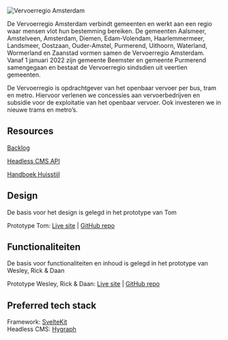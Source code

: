 ![Vervoerregio Amsterdam](https://user-images.githubusercontent.com/1061632/191292939-24d4ffc0-51da-44b2-9317-981b0a436e15.png)


De Vervoerregio Amsterdam verbindt gemeenten en werkt aan een regio waar mensen vlot hun bestemming bereiken. De gemeenten Aalsmeer, Amstelveen, Amsterdam, Diemen, Edam-Volendam, Haarlemmermeer, Landsmeer, Oostzaan, Ouder-Amstel, Purmerend, Uithoorn, Waterland, Wormerland en Zaanstad vormen samen de Vervoerregio Amsterdam. Vanaf 1 januari 2022 zijn gemeente Beemster en gemeente Purmerend samengegaan en bestaat de Vervoerregio sindsdien uit veertien gemeenten. 

De Vervoerregio is opdrachtgever van het openbaar vervoer per bus, tram en metro. Hiervoor verlenen we concessies aan vervoerbedrijven en subsidie voor de exploitatie van het openbaar vervoer. Ook investeren we in nieuwe trams en metro’s.

## Resources

[Backlog](https://github.com/orgs/fdnd-agency/projects/8/views/1?visibleFields=%5B%22Title%22%2C%22Assignees%22%2C%22Status%22%2C%22Labels%22%5D)

<!--[Sprintplanning Miro Board](https://miro.com/app/board/uXjVPhXSEn0=/?share_link_id=694598263794)-->

[Headless CMS API](https://app.hygraph.com/87ee9d0aec0041dda6d11564cc26f08b/master)

[Handboek Huisstijl](https://github.com/fdnd-agency/vervoerregio-amsterdam/blob/main/Vervoerregio%20Handboek_Huisstijl%202021.pdf)  
 
## Design
De basis voor het design is gelegd in het prototype van Tom  

Prototype Tom: [Live site](https://dull-cyan-seagull-hose.cyclic.app/) | [GitHub repo](https://github.com/tom-2810/the-web-is-for-everyone-interactive-functionality)  

## Functionaliteiten
De basis voor functionaliteiten en inhoud is gelegd in het prototype van Wesley, Rick & Daan

Prototype Wesley, Rick & Daan: [Live site](https://vervoerregio-amsterdam-sprint11.adaptable.app/) | [GitHub repo](https://github.com/WesleySchorel/connecting-people-realtime-web-app)  

## Preferred tech stack

Framework: [SvelteKit](https://kit.svelte.dev/)   
Headless CMS: [Hygraph](https://hygraph.com/)


